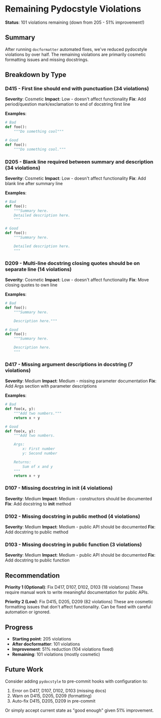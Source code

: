 # Remaining Pydocstyle Violations

**Status**: 101 violations remaining (down from 205 - 51% improvement!)

## Summary

After running `docformatter` automated fixes, we've reduced pydocstyle violations by over half. The remaining violations are primarily cosmetic formatting issues and missing docstrings.

## Breakdown by Type

### D415 - First line should end with punctuation (34 violations)
**Severity**: Cosmetic
**Impact**: Low - doesn't affect functionality
**Fix**: Add period/question mark/exclamation to end of docstring first line

**Examples**:
```python
# Bad
def foo():
    """Do something cool"""

# Good
def foo():
    """Do something cool."""
```

### D205 - Blank line required between summary and description (34 violations)
**Severity**: Cosmetic
**Impact**: Low - doesn't affect functionality
**Fix**: Add blank line after summary line

**Examples**:
```python
# Bad
def foo():
    """Summary here.
    Detailed description here.
    """

# Good
def foo():
    """Summary here.

    Detailed description here.
    """
```

### D209 - Multi-line docstring closing quotes should be on separate line (14 violations)
**Severity**: Cosmetic
**Impact**: Low - doesn't affect functionality
**Fix**: Move closing quotes to own line

**Examples**:
```python
# Bad
def foo():
    """Summary here.

    Description here."""

# Good
def foo():
    """Summary here.

    Description here.
    """
```

### D417 - Missing argument descriptions in docstring (7 violations)
**Severity**: Medium
**Impact**: Medium - missing parameter documentation
**Fix**: Add Args section with parameter descriptions

**Examples**:
```python
# Bad
def foo(x, y):
    """Add two numbers."""
    return x + y

# Good
def foo(x, y):
    """Add two numbers.

    Args:
        x: First number
        y: Second number

    Returns:
        Sum of x and y
    """
    return x + y
```

### D107 - Missing docstring in __init__ (4 violations)
**Severity**: Medium
**Impact**: Medium - constructors should be documented
**Fix**: Add docstring to __init__ method

### D102 - Missing docstring in public method (4 violations)
**Severity**: Medium
**Impact**: Medium - public API should be documented
**Fix**: Add docstring to public method

### D103 - Missing docstring in public function (3 violations)
**Severity**: Medium
**Impact**: Medium - public API should be documented
**Fix**: Add docstring to public function

## Recommendation

**Priority 1 (Optional)**: Fix D417, D107, D102, D103 (18 violations)
These require manual work to write meaningful documentation for public APIs.

**Priority 2 (Low)**: Fix D415, D205, D209 (82 violations)
These are cosmetic formatting issues that don't affect functionality. Can be fixed with careful automation or ignored.

## Progress

- **Starting point**: 205 violations
- **After docformatter**: 101 violations
- **Improvement**: 51% reduction (104 violations fixed)
- **Remaining**: 101 violations (mostly cosmetic)

## Future Work

Consider adding `pydocstyle` to pre-commit hooks with configuration to:
1. Error on D417, D107, D102, D103 (missing docs)
2. Warn on D415, D205, D209 (formatting)
3. Auto-fix D415, D205, D209 in pre-commit

Or simply accept current state as "good enough" given 51% improvement.
